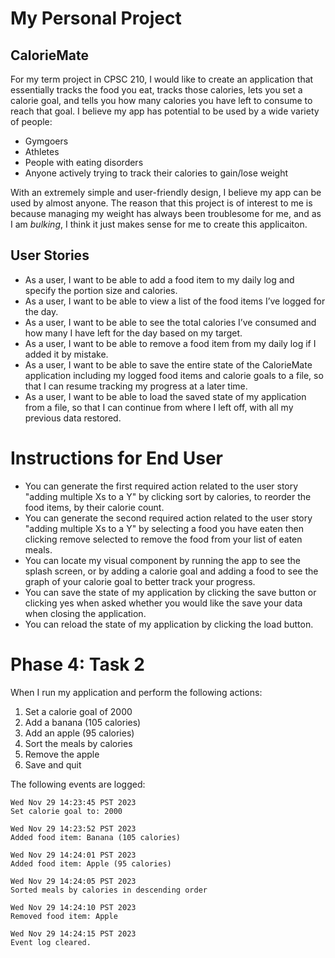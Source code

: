 # **My Personal Project**

## CalorieMate

For my term project in CPSC 210, I would like to create an application that essentially tracks the food you eat, tracks those calories, lets you set a calorie goal, and tells you how many calories you have left to consume to reach that goal. 
I believe my app has potential to be used by a wide variety of people:
- Gymgoers
- Athletes
- People with eating disorders
- Anyone actively trying to track their calories to gain/lose weight

With an extremely simple and user-friendly design, I believe my app can be used by almost anyone. The reason that this project is of interest to me is because managing my weight has always been troublesome for me, and as I am *bulking*, I think it just makes sense for me to create this applicaiton. 

## User Stories

- As a user, I want to be able to add a food item to my daily log and specify the portion size and calories.
- As a user, I want to be able to view a list of the food items I’ve logged for the day.
- As a user, I want to be able to see the total calories I’ve consumed and how many I have left for the day based on my target.
- As a user, I want to be able to remove a food item from my daily log if I added it by mistake.
- As a user, I want to be able to save the entire state of the CalorieMate application including my logged food items and calorie goals to a file, so that I can resume tracking my progress at a later time.
- As a user, I want to be able to load the saved state of my application from a file, so that I can continue from where I left off, with all my previous data restored.

 # Instructions for End User

- You can generate the first required action related to the user story "adding multiple Xs to a Y" by clicking sort by calories, to reorder the food items, by their calorie count.
- You can generate the second required action related to the user story "adding multiple Xs to a Y" by selecting a food you have eaten then clicking remove selected to remove the food from your list of eaten meals.
- You can locate my visual component by running the app to see the splash screen, or by adding a calorie goal and adding a food to see the graph of your calorie goal to better track your progress.
- You can save the state of my application by clicking the save button or clicking yes when asked whether you would like the save your data when closing the application.
- You can reload the state of my application by clicking the load button.

# Phase 4: Task 2

When I run my application and perform the following actions:
1. Set a calorie goal of 2000
2. Add a banana (105 calories)
3. Add an apple (95 calories)
4. Sort the meals by calories
5. Remove the apple
6. Save and quit

The following events are logged:
```
Wed Nov 29 14:23:45 PST 2023
Set calorie goal to: 2000

Wed Nov 29 14:23:52 PST 2023
Added food item: Banana (105 calories)

Wed Nov 29 14:24:01 PST 2023
Added food item: Apple (95 calories)

Wed Nov 29 14:24:05 PST 2023
Sorted meals by calories in descending order

Wed Nov 29 14:24:10 PST 2023
Removed food item: Apple

Wed Nov 29 14:24:15 PST 2023
Event log cleared.
```

